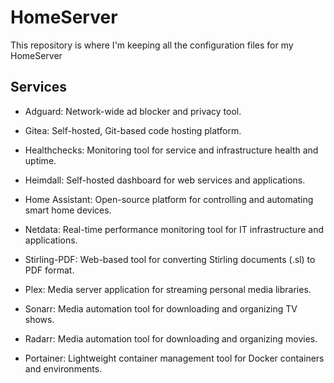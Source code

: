 # HomeServer
This repository is where I'm keeping all the configuration files for my HomeServer

## Services
* Adguard: Network-wide ad blocker and privacy tool.

* Gitea: Self-hosted, Git-based code hosting platform.

* Healthchecks: Monitoring tool for service and infrastructure health and uptime.

* Heimdall: Self-hosted dashboard for web services and applications.

* Home Assistant: Open-source platform for controlling and automating smart home devices.

* Netdata: Real-time performance monitoring tool for IT infrastructure and applications.

* Stirling-PDF: Web-based tool for converting Stirling documents (.sl) to PDF format.

* Plex: Media server application for streaming personal media libraries.

* Sonarr: Media automation tool for downloading and organizing TV shows.

* Radarr: Media automation tool for downloading and organizing movies.

* Portainer: Lightweight container management tool for Docker containers and environments.

